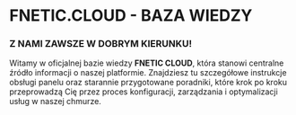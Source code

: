 # FNETIC.CLOUD - BAZA WIEDZY

### Z NAMI ZAWSZE W DOBRYM KIERUNKU!

Witamy w oficjalnej bazie wiedzy **FNETIC CLOUD**, która stanowi centralne źródło informacji o naszej platformie. Znajdziesz tu szczegółowe instrukcje obsługi panelu oraz starannie przygotowane poradniki, które krok po kroku przeprowadzą Cię przez proces konfiguracji, zarządzania i optymalizacji usług w naszej chmurze.
